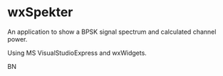 # wxSpekter
An application to show a BPSK signal spectrum and calculated channel power.

Using MS VisualStudioExpress and wxWidgets.

BN

